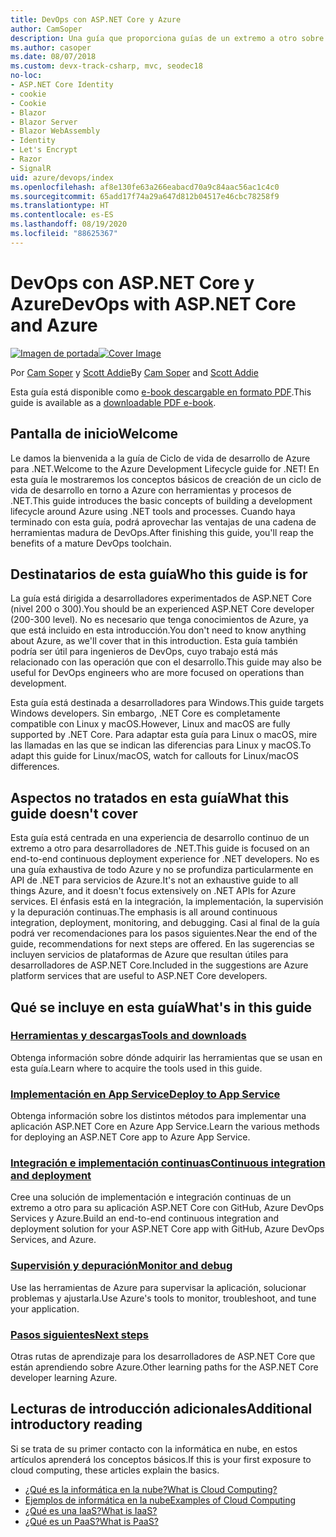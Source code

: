 ```yaml
---
title: DevOps con ASP.NET Core y Azure
author: CamSoper
description: Una guía que proporciona guías de un extremo a otro sobre cómo crear una canalización de DevOps para una aplicación ASP.NET Core hospedada en Azure.
ms.author: casoper
ms.date: 08/07/2018
ms.custom: devx-track-csharp, mvc, seodec18
no-loc:
- ASP.NET Core Identity
- cookie
- Cookie
- Blazor
- Blazor Server
- Blazor WebAssembly
- Identity
- Let's Encrypt
- Razor
- SignalR
uid: azure/devops/index
ms.openlocfilehash: af8e130fe63a266eabacd70a9c84aac56ac1c4c0
ms.sourcegitcommit: 65add17f74a29a647d812b04517e46cbc78258f9
ms.translationtype: HT
ms.contentlocale: es-ES
ms.lasthandoff: 08/19/2020
ms.locfileid: "88625367"
---
```

# <a name="devops-with-aspnet-core-and-azure"></a><span data-ttu-id="eb2b7-103">DevOps con ASP.NET Core y Azure</span><span class="sxs-lookup"><span data-stu-id="eb2b7-103">DevOps with ASP.NET Core and Azure</span></span>

<span data-ttu-id="eb2b7-104">[![Imagen de portada](./media/cover-large.png)](https://aka.ms/devopsbook)</span><span class="sxs-lookup"><span data-stu-id="eb2b7-104">[![Cover Image](./media/cover-large.png)](https://aka.ms/devopsbook)</span></span>

<span data-ttu-id="eb2b7-105">Por [Cam Soper](https://twitter.com/camsoper) y [Scott Addie](https://twitter.com/scottaddie)</span><span class="sxs-lookup"><span data-stu-id="eb2b7-105">By [Cam Soper](https://twitter.com/camsoper) and [Scott Addie](https://twitter.com/scottaddie)</span></span>

<span data-ttu-id="eb2b7-106">Esta guía está disponible como [e-book descargable en formato PDF](https://aka.ms/devopsbook).</span><span class="sxs-lookup"><span data-stu-id="eb2b7-106">This guide is available as a [downloadable PDF e-book](https://aka.ms/devopsbook).</span></span>

## <a name="welcome"></a><span data-ttu-id="eb2b7-107">Pantalla de inicio</span><span class="sxs-lookup"><span data-stu-id="eb2b7-107">Welcome</span></span> 

<span data-ttu-id="eb2b7-108">Le damos la bienvenida a la guía de Ciclo de vida de desarrollo de Azure para .NET.</span><span class="sxs-lookup"><span data-stu-id="eb2b7-108">Welcome to the Azure Development Lifecycle guide for .NET!</span></span> <span data-ttu-id="eb2b7-109">En esta guía le mostraremos los conceptos básicos de creación de un ciclo de vida de desarrollo en torno a Azure con herramientas y procesos de .NET.</span><span class="sxs-lookup"><span data-stu-id="eb2b7-109">This guide introduces the basic concepts of building a development lifecycle around Azure using .NET tools and processes.</span></span> <span data-ttu-id="eb2b7-110">Cuando haya terminado con esta guía, podrá aprovechar las ventajas de una cadena de herramientas madura de DevOps.</span><span class="sxs-lookup"><span data-stu-id="eb2b7-110">After finishing this guide, you'll reap the benefits of a mature DevOps toolchain.</span></span>

## <a name="who-this-guide-is-for"></a><span data-ttu-id="eb2b7-111">Destinatarios de esta guía</span><span class="sxs-lookup"><span data-stu-id="eb2b7-111">Who this guide is for</span></span>

<span data-ttu-id="eb2b7-112">La guía está dirigida a desarrolladores experimentados de ASP.NET Core (nivel 200 o 300).</span><span class="sxs-lookup"><span data-stu-id="eb2b7-112">You should be an experienced ASP.NET Core developer (200-300 level).</span></span> <span data-ttu-id="eb2b7-113">No es necesario que tenga conocimientos de Azure, ya que está incluido en esta introducción.</span><span class="sxs-lookup"><span data-stu-id="eb2b7-113">You don't need to know anything about Azure, as we'll cover that in this introduction.</span></span> <span data-ttu-id="eb2b7-114">Esta guía también podría ser útil para ingenieros de DevOps, cuyo trabajo está más relacionado con las operación que con el desarrollo.</span><span class="sxs-lookup"><span data-stu-id="eb2b7-114">This guide may also be useful for DevOps engineers who are more focused on operations than development.</span></span>

<span data-ttu-id="eb2b7-115">Esta guía está destinada a desarrolladores para Windows.</span><span class="sxs-lookup"><span data-stu-id="eb2b7-115">This guide targets Windows developers.</span></span> <span data-ttu-id="eb2b7-116">Sin embargo, .NET Core es completamente compatible con Linux y macOS.</span><span class="sxs-lookup"><span data-stu-id="eb2b7-116">However, Linux and macOS are fully supported by .NET Core.</span></span> <span data-ttu-id="eb2b7-117">Para adaptar esta guía para Linux o macOS, mire las llamadas en las que se indican las diferencias para Linux y macOS.</span><span class="sxs-lookup"><span data-stu-id="eb2b7-117">To adapt this guide for Linux/macOS, watch for callouts for Linux/macOS differences.</span></span>

## <a name="what-this-guide-doesnt-cover"></a><span data-ttu-id="eb2b7-118">Aspectos no tratados en esta guía</span><span class="sxs-lookup"><span data-stu-id="eb2b7-118">What this guide doesn't cover</span></span>

<span data-ttu-id="eb2b7-119">Esta guía está centrada en una experiencia de desarrollo continuo de un extremo a otro para desarrolladores de .NET.</span><span class="sxs-lookup"><span data-stu-id="eb2b7-119">This guide is focused on an end-to-end continuous deployment experience for .NET developers.</span></span> <span data-ttu-id="eb2b7-120">No es una guía exhaustiva de todo Azure y no se profundiza particularmente en API de .NET para servicios de Azure.</span><span class="sxs-lookup"><span data-stu-id="eb2b7-120">It's not an exhaustive guide to all things Azure, and it doesn't focus extensively on .NET APIs for Azure services.</span></span> <span data-ttu-id="eb2b7-121">El énfasis está en la integración, la implementación, la supervisión y la depuración continuas.</span><span class="sxs-lookup"><span data-stu-id="eb2b7-121">The emphasis is all around continuous integration, deployment, monitoring, and debugging.</span></span> <span data-ttu-id="eb2b7-122">Casi al final de la guía podrá ver recomendaciones para los pasos siguientes.</span><span class="sxs-lookup"><span data-stu-id="eb2b7-122">Near the end of the guide, recommendations for next steps are offered.</span></span> <span data-ttu-id="eb2b7-123">En las sugerencias se incluyen servicios de plataformas de Azure que resultan útiles para desarrolladores de ASP.NET Core.</span><span class="sxs-lookup"><span data-stu-id="eb2b7-123">Included in the suggestions are Azure platform services that are useful to ASP.NET Core developers.</span></span>

## <a name="whats-in-this-guide"></a><span data-ttu-id="eb2b7-124">Qué se incluye en esta guía</span><span class="sxs-lookup"><span data-stu-id="eb2b7-124">What's in this guide</span></span>

### <a name="tools-and-downloads"></a>[<span data-ttu-id="eb2b7-125">Herramientas y descargas</span><span class="sxs-lookup"><span data-stu-id="eb2b7-125">Tools and downloads</span></span>](xref:azure/devops/tools-and-downloads)

<span data-ttu-id="eb2b7-126">Obtenga información sobre dónde adquirir las herramientas que se usan en esta guía.</span><span class="sxs-lookup"><span data-stu-id="eb2b7-126">Learn where to acquire the tools used in this guide.</span></span>

### <a name="deploy-to-app-service"></a>[<span data-ttu-id="eb2b7-127">Implementación en App Service</span><span class="sxs-lookup"><span data-stu-id="eb2b7-127">Deploy to App Service</span></span>](xref:azure/devops/deploy-to-app-service)

<span data-ttu-id="eb2b7-128">Obtenga información sobre los distintos métodos para implementar una aplicación ASP.NET Core en Azure App Service.</span><span class="sxs-lookup"><span data-stu-id="eb2b7-128">Learn the various methods for deploying an ASP.NET Core app to Azure App Service.</span></span>

### <a name="continuous-integration-and-deployment"></a>[<span data-ttu-id="eb2b7-129">Integración e implementación continuas</span><span class="sxs-lookup"><span data-stu-id="eb2b7-129">Continuous integration and deployment</span></span>](xref:azure/devops/cicd)

<span data-ttu-id="eb2b7-130">Cree una solución de implementación e integración continuas de un extremo a otro para su aplicación ASP.NET Core con GitHub, Azure DevOps Services y Azure.</span><span class="sxs-lookup"><span data-stu-id="eb2b7-130">Build an end-to-end continuous integration and deployment solution for your ASP.NET Core app with GitHub, Azure DevOps Services, and Azure.</span></span>

### <a name="monitor-and-debug"></a>[<span data-ttu-id="eb2b7-131">Supervisión y depuración</span><span class="sxs-lookup"><span data-stu-id="eb2b7-131">Monitor and debug</span></span>](xref:azure/devops/monitor)

<span data-ttu-id="eb2b7-132">Use las herramientas de Azure para supervisar la aplicación, solucionar problemas y ajustarla.</span><span class="sxs-lookup"><span data-stu-id="eb2b7-132">Use Azure's tools to monitor, troubleshoot, and tune your application.</span></span>

### <a name="next-steps"></a>[<span data-ttu-id="eb2b7-133">Pasos siguientes</span><span class="sxs-lookup"><span data-stu-id="eb2b7-133">Next steps</span></span>](xref:azure/devops/next-steps)

<span data-ttu-id="eb2b7-134">Otras rutas de aprendizaje para los desarrolladores de ASP.NET Core que están aprendiendo sobre Azure.</span><span class="sxs-lookup"><span data-stu-id="eb2b7-134">Other learning paths for the ASP.NET Core developer learning Azure.</span></span>

## <a name="additional-introductory-reading"></a><span data-ttu-id="eb2b7-135">Lecturas de introducción adicionales</span><span class="sxs-lookup"><span data-stu-id="eb2b7-135">Additional introductory reading</span></span>

<span data-ttu-id="eb2b7-136">Si se trata de su primer contacto con la informática en nube, en estos artículos aprenderá los conceptos básicos.</span><span class="sxs-lookup"><span data-stu-id="eb2b7-136">If this is your first exposure to cloud computing, these articles explain the basics.</span></span>

* [<span data-ttu-id="eb2b7-137">¿Qué es la informática en la nube?</span><span class="sxs-lookup"><span data-stu-id="eb2b7-137">What is Cloud Computing?</span></span>](https://azure.microsoft.com/overview/what-is-cloud-computing/)
* [<span data-ttu-id="eb2b7-138">Ejemplos de informática en la nube</span><span class="sxs-lookup"><span data-stu-id="eb2b7-138">Examples of Cloud Computing</span></span>](https://azure.microsoft.com/overview/examples-of-cloud-computing/)
* [<span data-ttu-id="eb2b7-139">¿Qué es una IaaS?</span><span class="sxs-lookup"><span data-stu-id="eb2b7-139">What is IaaS?</span></span>](https://azure.microsoft.com/overview/what-is-iaas/)
* [<span data-ttu-id="eb2b7-140">¿Qué es un PaaS?</span><span class="sxs-lookup"><span data-stu-id="eb2b7-140">What is PaaS?</span></span>](https://azure.microsoft.com/overview/what-is-paas/)
